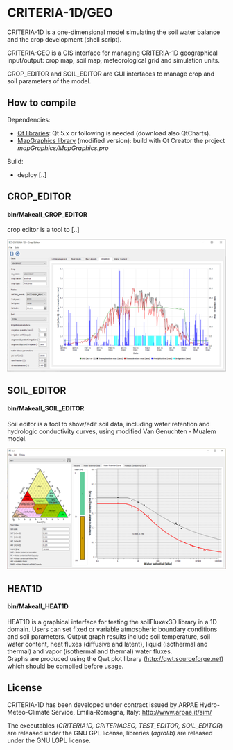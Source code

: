 # CRITERIA-1D/GEO
CRITERIA-1D is a one-dimensional model simulating the soil water balance and the crop development (shell script).

CRITERIA-GEO is a GIS interface for managing CRITERIA-1D geographical input/output: crop map, soil map, meteorological grid and simulation units.

CROP_EDITOR and SOIL_EDITOR are GUI interfaces to manage crop and soil parameters of the model.

## How to compile
Dependencies:
- [Qt libraries](https://www.qt.io/download-qt-installer): Qt 5.x or following is needed (download also QtCharts).
- [MapGraphics library](https://github.com/raptorswing/MapGraphics) (modified version): build with Qt Creator the project *mapGraphics/MapGraphics.pro*

Build:
- deploy [..]

## CROP_EDITOR
#### bin/Makeall_CROP_EDITOR
crop editor is a tool to [..]

![](https://github.com/ARPA-SIMC/CRITERIA1D/blob/master/DOC/img/cropEditor.png)

## SOIL_EDITOR
#### bin/Makeall_SOIL_EDITOR
Soil editor is a tool to show/edit soil data, including water retention and hydrologic conductivity curves, using modified Van Genuchten - Mualem model.

![](https://github.com/ARPA-SIMC/CRITERIA1D/blob/master/DOC/img/soilEditor.png)


## HEAT1D 
#### bin/Makeall_HEAT1D
HEAT1D is a graphical interface for testing the soilFluxex3D library in a 1D domain. Users can set fixed or variable atmospheric boundary conditions and soil parameters. Output graph results include soil temperature, soil water content, heat fluxes (diffusive and latent), liquid (isothermal and thermal) and vapor (isothermal and thermal) water fluxes.  
Graphs are produced using the Qwt plot library (http://qwt.sourceforge.net) which should be compiled before usage.



## License
CRITERIA-1D has been developed under contract issued by 
ARPAE Hydro-Meteo-Climate Service, Emilia-Romagna, Italy: http://www.arpae.it/sim/

The executables (*CRITERIA1D, CRITERIAGEO, TEST_EDITOR, SOIL_EDITOR*) are released under the GNU GPL license, libreries (*agrolib*) are released under the GNU LGPL license.
